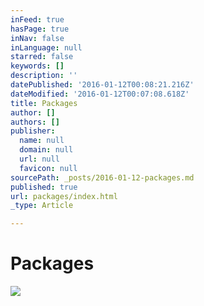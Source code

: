 ```yaml
---
inFeed: true
hasPage: true
inNav: false
inLanguage: null
starred: false
keywords: []
description: ''
datePublished: '2016-01-12T00:08:21.216Z'
dateModified: '2016-01-12T00:07:08.618Z'
title: Packages
author: []
authors: []
publisher:
  name: null
  domain: null
  url: null
  favicon: null
sourcePath: _posts/2016-01-12-packages.md
published: true
url: packages/index.html
_type: Article

---
```

# Packages
![](https://the-grid-user-content.s3-us-west-2.amazonaws.com/630d88a3-f088-4940-9075-1c7c847100e6.jpg)